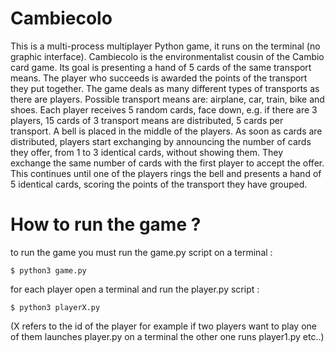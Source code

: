 # Cambiecolo 
This is a multi-process multiplayer Python game, it runs on the terminal (no graphic interface).
Cambiecolo is the environmentalist cousin of the Cambio card game. Its goal is presenting a hand of 5
cards of the same transport means. The player who succeeds is awarded the points of the transport they
put together. The game deals as many different types of transports as there are players. Possible transport
means are: airplane, car, train, bike and shoes. Each player receives 5 random cards, face down, e.g. if there
are 3 players, 15 cards of 3 transport means are distributed, 5 cards per transport. A bell is placed in the
middle of the players. As soon as cards are distributed, players start exchanging by announcing the
number of cards they offer, from 1 to 3 identical cards, without showing them. They exchange the same
number of cards with the first player to accept the offer. This continues until one of the players rings the
bell and presents a hand of 5 identical cards, scoring the points of the transport they have grouped.
# How to run the game ?
to run the game you must run the game.py script on a terminal :


    $ python3 game.py

  
for each player open a terminal and run the player.py script :
  

    $ python3 playerX.py

(X refers to the id of the player for example if two players want to play one of them launches player.py on a terminal the other one runs player1.py etc..)
